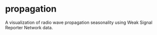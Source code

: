 # propagation
A visualization of radio wave propagation seasonality using Weak Signal Reporter Network data.
